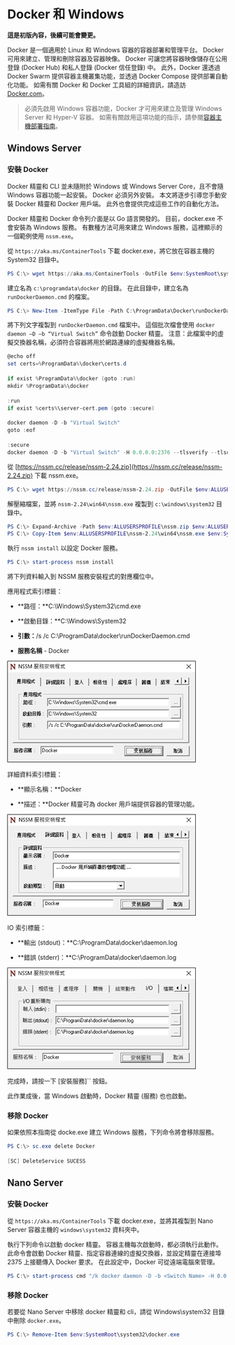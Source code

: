 # Docker 和 Windows

**這是初版內容，後續可能會變更。**

Docker 是一個適用於 Linux 和 Windows 容器的容器部署和管理平台。 Docker 可用來建立、管理和刪除容器及容器映像。 Docker 可讓您將容器映像儲存在公用登錄 (Docker Hub) 和私人登錄 (Docker 信任登錄) 中。 此外，Docker 還透過 Docker Swarm 提供容器主機叢集功能，並透過 Docker Compose  提供部署自動化功能。 如需有關 Docker 和 Docker 工具組的詳細資訊，請造訪 [Docker.com](https://www.docker.com/)。

> 必須先啟用 Windows 容器功能，Docker 才可用來建立及管理 Windows Server 和 Hyper-V 容器。 如需有關啟用這項功能的指示，請參閱[容器主機部署指南](./docker_windows.md)。

## Windows Server

### 安裝 Docker

Docker 精靈和 CLI 並未隨附於 Windows 或 Windows Server Core，且不會隨 Windows 容器功能一起安裝。 Docker 必須另外安裝。 本文將逐步引導您手動安裝 Docker 精靈和 Docker 用戶端。 此外也會提供完成這些工作的自動化方法。

Docker 精靈和 Docker 命令列介面是以 Go 語言開發的。 目前，docker.exe 不會安裝為 Windows 服務。 有數種方法可用來建立 Windows 服務，這裡顯示的一個範例使用 `nssm.exe`。

從 `https://aka.ms/ContainerTools` 下載 docker.exe，將它放在容器主機的 System32 目錄中。

```powershell
PS C:\> wget https://aka.ms/ContainerTools -OutFile $env:SystemRoot\system32\docker.exe
```

建立名為 `c:\programdata\docker` 的目錄。 在此目錄中，建立名為 `runDockerDaemon.cmd` 的檔案。

```powershell
PS C:\> New-Item -ItemType File -Path C:\ProgramData\Docker\runDockerDaemon.cmd -Force
```

將下列文字複製到 `runDockerDaemon.cmd` 檔案中。 這個批次檔會使用 `docker daemon –D –b “Virtual Switch”` 命令啟動 Docker 精靈。 注意：此檔案中的虛擬交換器名稱，必須符合容器將用於網路連線的虛擬機器名稱。

```powershell
@echo off
set certs=%ProgramData%\docker\certs.d

if exist %ProgramData%\docker (goto :run)
mkdir %ProgramData%\docker

:run
if exist %certs%\server-cert.pem (goto :secure)

docker daemon -D -b "Virtual Switch"
goto :eof

:secure
docker daemon -D -b "Virtual Switch" -H 0.0.0.0:2376 --tlsverify --tlscacert=%certs%\ca.pem --tlscert=%certs%\server-cert.pem --tlskey=%certs%\server-key.pem
```
從 [https://nssm.cc/release/nssm-2.24.zip](https://nssm.cc/release/nssm-2.24.zip) 下載 nssm.exe。

```powershell
PS C:\> wget https://nssm.cc/release/nssm-2.24.zip -OutFile $env:ALLUSERSPROFILE\nssm.zip
```

解壓縮檔案，並將 `nssm-2.24\win64\nssm.exe` 複製到 `c:\windows\system32` 目錄中。

```powershell
PS C:\> Expand-Archive -Path $env:ALLUSERSPROFILE\nssm.zip $env:ALLUSERSPROFILE
PS C:\> Copy-Item $env:ALLUSERSPROFILE\nssm-2.24\win64\nssm.exe $env:SystemRoot\system32
```
執行 `nssm install` 以設定 Docker 服務。

```powershell
PS C:\> start-process nssm install
```

將下列資料輸入到 NSSM 服務安裝程式的對應欄位中。

應用程式索引標籤：

- **路徑：**C:\Windows\System32\cmd.exe

- **啟動目錄：**C:\Windows\System32

- **引數：**/s /c C:\ProgramData\docker\runDockerDaemon.cmd

- **服務名稱** - Docker

![](media/nssm1.png)

詳細資料索引標籤：

- **顯示名稱：**Docker

- **描述：**Docker 精靈可為 docker 用戶端提供容器的管理功能。


![](media/nssm2.png)

IO 索引標籤：

- **輸出 (stdout)：**C:\ProgramData\docker\daemon.log

- **錯誤 (stderr)：**C:\ProgramData\docker\daemon.log


![](media/nssm3.png)

完成時，請按一下 [安裝服務]`` 按鈕。

此作業成後，當 Windows 啟動時，Docker 精靈 (服務) 也也啟動。

### 移除 Docker

如果依照本指南從 docke.exe 建立 Windows 服務，下列命令將會移除服務。

```powershell
PS C:\> sc.exe delete Docker

[SC] DeleteService SUCESS
```

## Nano Server

### 安裝 Docker

從 `https://aka.ms/ContainerTools` 下載 docker.exe，並將其複製到 Nano Server 容器主機的 `windows\system32` 資料夾中。

執行下列命令以啟動 docker 精靈。 容器主機每次啟動時，都必須執行此動作。 此命令會啟動 Docker 精靈、指定容器連線的虛擬交換器，並設定精靈在連接埠 2375 上接聽傳入 Docker 要求。 在此設定中，Docker 可從遠端電腦來管理。

```powershell
PS C:\> start-process cmd "/k docker daemon -D -b <Switch Name> -H 0.0.0.0:2375”
```

### 移除 Docker

若要從 Nano Server 中移除 docker 精靈和 cli，請從 Windows\system32 目錄中刪除 `docker.exe`。

```powershell
PS C:\> Remove-Item $env:SystemRoot\system32\docker.exe
```





